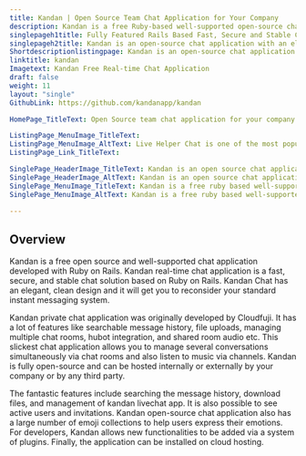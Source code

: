 ```yaml
---
title: Kandan | Open Source Team Chat Application for Your Company
description: Kandan is a free Ruby-based well-supported open-source chat application. It allows you to manage several conversations simultaneously via chat rooms. 
singlepageh1title: Fully Featured Rails Based Fast, Secure and Stable Chat App.
singlepageh2title: Kandan is an open-source chat application with an elegant and clean design. You can invite colleagues to share ideas and files in persistent group chat rooms.
Shortdescriptionlistingpage: Kandan is an open-source chat application with an elegant and clean design. You can invite colleagues to share ideas and files in persistent group chat rooms.
linktitle: kandan
Imagetext: Kandan Free Real-time Chat Application
draft: false
weight: 11
layout: "single"
GithubLink: https://github.com/kandanapp/kandan

HomePage_TitleText: Open Source team chat application for your company or team

ListingPage_MenuImage_TitleText: 
ListingPage_MenuImage_AltText: Live Helper Chat is one of the most popular open source live chat software.
ListingPage_Link_TitleText: 

SinglePage_HeaderImage_TitleText: Kandan is an open source chat application with an elegant, clean design.
SinglePage_HeaderImage_AltText: Kandan is an open source chat application with an elegant, clean design.
SinglePage_MenuImage_TitleText: Kandan is a free ruby based well-supported open source chat application.
SinglePage_MenuImage_AltText: Kandan is a free ruby based well-supported open source chat application.

---
```


Overview
--------

Kandan is a free open source and well-supported chat application developed with Ruby on Rails. Kandan real-time chat application is a fast, secure, and stable chat solution based on Ruby on Rails. Kandan Chat has an elegant, clean design and it will get you to reconsider your standard instant messaging system.

Kandan private chat application was originally developed by Cloudfuji. It has a lot of features like searchable message history, file uploads, managing multiple chat rooms, hubot integration, and shared room audio etc. This slickest chat application allows you to manage several conversations simultaneously via chat rooms and also listen to music via channels. Kandan is fully open-source and can be hosted internally or externally by your company or by any third party.

The fantastic features include searching the message history, download files, and management of kandan livechat app. It is also possible to see active users and invitations. Kandan open-source chat application also has a large number of emoji collections to help users express their emotions. For developers, Kandan allows new functionalities to be added via a system of plugins. Finally, the application can be installed on cloud hosting.